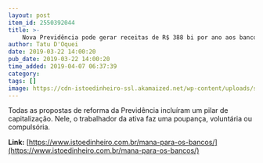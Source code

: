 ```yaml
---
layout: post
item_id: 2550392044
title: >-
    Nova Previdência pode gerar receitas de R$ 388 bi por ano aos bancos
author: Tatu D'Oquei
date: 2019-03-22 14:00:20
pub_date: 2019-03-22 14:00:20
time_added: 2019-04-07 06:37:39
category: 
tags: []
image: https://cdn-istoedinheiro-ssl.akamaized.net/wp-content/uploads/sites/17/2019/03/din1113-unifisco.jpg
---
```


Todas as propostas de reforma da Previdência incluíram um pilar de capitalização. Nele, o trabalhador da ativa faz uma poupança, voluntária ou compulsória.

**Link:** [https://www.istoedinheiro.com.br/mana-para-os-bancos/](https://www.istoedinheiro.com.br/mana-para-os-bancos/)

